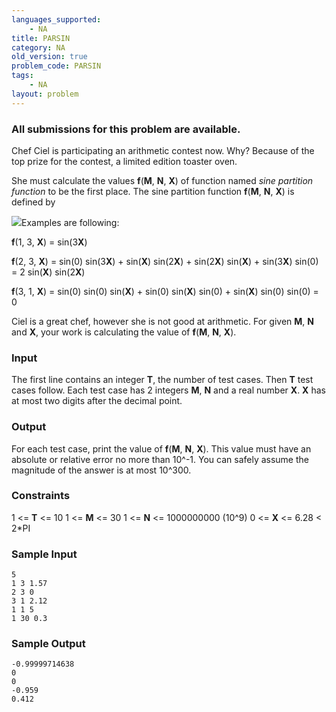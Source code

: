 ```yaml
---
languages_supported:
    - NA
title: PARSIN
category: NA
old_version: true
problem_code: PARSIN
tags:
    - NA
layout: problem
---
```

###  All submissions for this problem are available. 

Chef Ciel is participating an arithmetic contest now. Why? Because of the top prize for the contest, a limited edition toaster oven.

She must calculate the values **f**(**M**, **N**, **X**) of function named _sine partition function_ to be the first place. The sine partition function **f**(**M**, **N**, **X**) is defined by

![](http://www.codechef.com/download/PARSIN.png)Examples are following:

 **f**(1, 3, **X**) = sin(3**X**)

 **f**(2, 3, **X**) = sin(0) sin(3**X**) + sin(**X**) sin(2**X**) + sin(2**X**) sin(**X**) + sin(3**X**) sin(0) = 2 sin(**X**) sin(2**X**)

 **f**(3, 1, **X**) = sin(0) sin(0) sin(**X**) + sin(0) sin(**X**) sin(0) + sin(**X**) sin(0) sin(0) = 0

Ciel is a great chef, however she is not good at arithmetic. For given **M**, **N** and **X**, your work is calculating the value of **f**(**M**, **N**, **X**).

### Input

The first line contains an integer **T**, the number of test cases. Then **T** test cases follow. Each test case has 2 integers **M**, **N** and a real number **X**. **X** has at most two digits after the decimal point.

### Output

For each test case, print the value of **f**(**M**, **N**, **X**). This value must have an absolute or relative error no more than 10^-1. You can safely assume the magnitude of the answer is at most 10^300.

### Constraints

1 <= **T** <= 10
1 <= **M** <= 30
1 <= **N** <= 1000000000 (10^9)
0 <= **X** <= 6.28 < 2\*PI

### Sample Input

```
5
1 3 1.57
2 3 0
3 1 2.12
1 1 5
1 30 0.3
```
### Sample Output

```
-0.99999714638
0
0
-0.959
0.412
```
